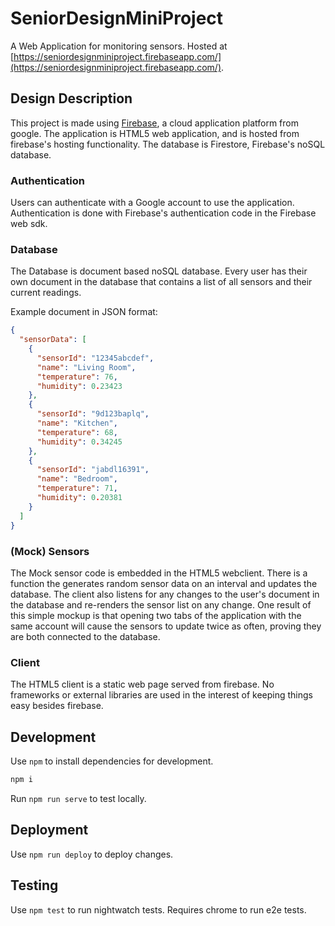 # SeniorDesignMiniProject
A Web Application for monitoring sensors. Hosted at
[https://seniordesignminiproject.firebaseapp.com/](https://seniordesignminiproject.firebaseapp.com/).

## Design Description

This project is made using [Firebase](https://firebase.google.com), a cloud application platform
from google. The application is HTML5 web application, and is hosted from firebase's hosting functionality.
The database is Firestore, Firebase's noSQL database.

### Authentication

Users can authenticate with a Google account to use the application. Authentication
is done with Firebase's authentication code in the Firebase web sdk.

### Database

The Database is document based noSQL database. Every user has their own document
in the database that contains a list of all sensors and their current readings.

Example document in JSON format:
```json
{
  "sensorData": [
    {
      "sensorId": "12345abcdef",
      "name": "Living Room",
      "temperature": 76,
      "humidity": 0.23423
    },
    {
      "sensorId": "9d123baplq",
      "name": "Kitchen",
      "temperature": 68,
      "humidity": 0.34245
    },
    {
      "sensorId": "jabdl16391",
      "name": "Bedroom",
      "temperature": 71,
      "humidity": 0.20381
    }
  ]
}
```

### (Mock) Sensors

The Mock sensor code is embedded in the HTML5 webclient. There is a function
the generates random sensor data on an interval and updates the database. The client
also listens for any changes to the user's document in the database and re-renders the
sensor list on any change.
One result of this simple mockup is that opening two tabs of the application with the same
account will cause the
sensors to update twice as often, proving they are both connected to the database.

### Client

The HTML5 client is a static web page served from firebase. No frameworks or external libraries
are used in the interest of keeping things easy besides firebase.

## Development

Use `npm` to install dependencies for development.

```sh
npm i
```

Run `npm run serve` to test locally.

## Deployment

Use `npm run deploy` to deploy changes.

## Testing

Use `npm test` to run nightwatch tests. Requires chrome to
run e2e tests.
